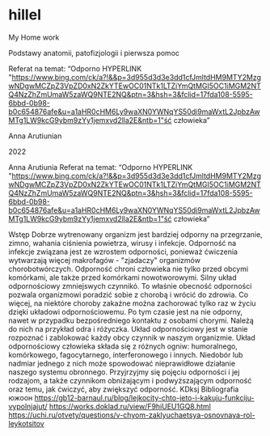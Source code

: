 # hillel
My Home work

Podstawy anatomii, patofizjologii i pierwsza pomoc



Referat  na temat:
 “Odporno HYPERLINK "https://www.bing.com/ck/a?!&&p=3d955d3d3e3dd1cfJmltdHM9MTY2MzgwNDgwMCZpZ3VpZD0xN2ZkYTEwOC01NTk1LTZiYmQtMGI5OC1iMGM2NTQ4NzZhZmUmaW5zaWQ9NTE2NQ&ptn=3&hsh=3&fclid=17fda108-5595-6bbd-0b98-b0c654876afe&u=a1aHR0cHM6Ly9waXN0YWNqYS50di9maWxtL2JpbzAwMTg1LW9kcG9ybm9zYy1jemxvd2lla2E&ntb=1"ść człowieka”









Anna Arutiunian



2022

Anna Arutiunia
 Referat  na temat: “Odporno HYPERLINK "https://www.bing.com/ck/a?!&&p=3d955d3d3e3dd1cfJmltdHM9MTY2MzgwNDgwMCZpZ3VpZD0xN2ZkYTEwOC01NTk1LTZiYmQtMGI5OC1iMGM2NTQ4NzZhZmUmaW5zaWQ9NTE2NQ&ptn=3&hsh=3&fclid=17fda108-5595-6bbd-0b98-b0c654876afe&u=a1aHR0cHM6Ly9waXN0YWNqYS50di9maWxtL2JpbzAwMTg1LW9kcG9ybm9zYy1jemxvd2lla2E&ntb=1"ść człowieka”

Wstęp
Dobrze wytrenowany organizm jest bardziej odporny na przegrzanie, zimno, wahania ciśnienia powietrza, wirusy i infekcje. Odporność na infekcje związana jest ze wzrostem odporności, ponieważ ćwiczenia wytwarzają więcej makrofagów - "zjadaczy" organizmów chorobotwórczych. Odporność chroni człowieka nie tylko przed obcymi komórkami, ale także przed komórkami nowotworowymi. Silny układ odpornościowy zmniejswych czynnikó. To właśnie obecność odporności pozwala organizmowi poradzić sobie z chorobą i wrócić do zdrowia. Co więcej, na niektóre choroby zakaźne można zachorować tylko raz w życiu dzięki układowi odpornościowemu. Po tym czasie jest na nie odporny, nawet w przypadku bezpośredniego kontaktu z osobami chorymi. Należą do nich na przykład odra i różyczka.
Układ odpornościowy jest w stanie rozpoznać i zablokować każdy obcy czynnik w naszym organizmie. Układ odpornościowy człowieka składa się z różnych ogniw: humoralnego, komórkowego, fagocytarnego, interferonowego i innych. Niedobór lub nadmiar jednego z nich może spowodować nieprawidłowe działanie naszego systemu obronnego.
Przyjrzyjmy się pojęciu odporności i jej rodzajom, a także czynnikom obniżającym i podwyższającym odporność oraz temu, jak ćwiczyć, aby zwiększyć odporność.
KDksj
Bibliografia
южоон
https://gb12-barnaul.ru/blog/lejkocity-chto-jeto-i-kakuju-funkciju-vypolnjajut/
https://works.doklad.ru/view/F9hiUEU1GQ8.html
https://uchi.ru/otvety/questions/v-chyom-zaklyuchaetsya-osnovnaya-rol-leykotsitov
